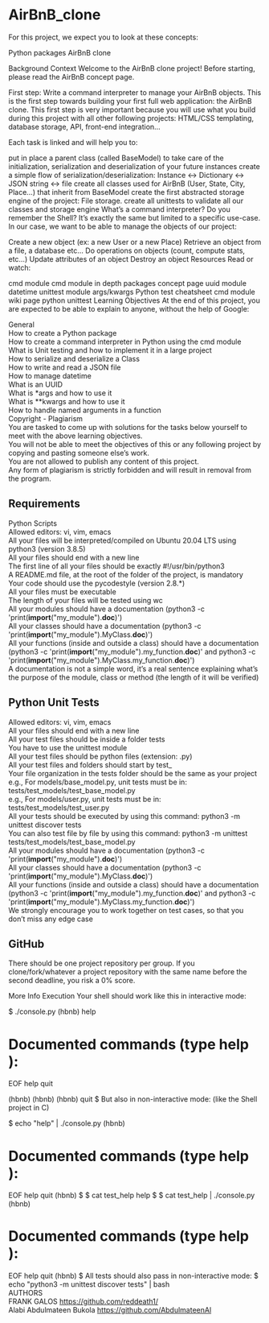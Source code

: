 # AirBnB_clone

For this project, we expect you to look at these concepts:

Python packages
AirBnB clone


Background Context
Welcome to the AirBnB clone project!
Before starting, please read the AirBnB concept page.

First step: Write a command interpreter to manage your AirBnB objects.
This is the first step towards building your first full web application: the AirBnB clone. This first step is very important because you will use what you build during this project with all other following projects: HTML/CSS templating, database storage, API, front-end integration…

Each task is linked and will help you to:

put in place a parent class (called BaseModel) to take care of the initialization, serialization and deserialization of your future instances
create a simple flow of serialization/deserialization: Instance <-> Dictionary <-> JSON string <-> file
create all classes used for AirBnB (User, State, City, Place…) that inherit from BaseModel
create the first abstracted storage engine of the project: File storage.
create all unittests to validate all our classes and storage engine
What’s a command interpreter?
Do you remember the Shell? It’s exactly the same but limited to a specific use-case. In our case, we want to be able to manage the objects of our project:

Create a new object (ex: a new User or a new Place)
Retrieve an object from a file, a database etc…
Do operations on objects (count, compute stats, etc…)
Update attributes of an object
Destroy an object
Resources
Read or watch:

cmd module
cmd module in depth
packages concept page
uuid module
datetime
unittest module
args/kwargs
Python test cheatsheet
cmd module wiki page
python unittest
Learning Objectives
At the end of this project, you are expected to be able to explain to anyone, without the help of Google:

General<br>
How to create a Python package<br>
How to create a command interpreter in Python using the cmd module<br>
What is Unit testing and how to implement it in a large project<br>
How to serialize and deserialize a Class<br>
How to write and read a JSON file<br>
How to manage datetime<br>
What is an UUID<br>
What is *args and how to use it<br>
What is **kwargs and how to use it<br>
How to handle named arguments in a function<br>
Copyright - Plagiarism<br>
You are tasked to come up with solutions for the tasks below yourself to meet with the above learning objectives.<br>
You will not be able to meet the objectives of this or any following project by copying and pasting someone else’s work.<br>
You are not allowed to publish any content of this project.<br>
Any form of plagiarism is strictly forbidden and will result in removal from the program.<br>
## Requirements<br>
Python Scripts<br>
Allowed editors: vi, vim, emacs<br>
All your files will be interpreted/compiled on Ubuntu 20.04 LTS using python3 (version 3.8.5)<br>
All your files should end with a new line<br>
The first line of all your files should be exactly #!/usr/bin/python3<br>
A README.md file, at the root of the folder of the project, is mandatory<br>
Your code should use the pycodestyle (version 2.8.*)<br>
All your files must be executable<br>
The length of your files will be tested using wc<br>
All your modules should have a documentation (python3 -c 'print(__import__("my_module").__doc__)')<br>
All your classes should have a documentation (python3 -c 'print(__import__("my_module").MyClass.__doc__)')<br>
All your functions (inside and outside a class) should have a documentation (python3 -c 'print(__import__("my_module").my_function.__doc__)' and python3 -c 'print(__import__("my_module").MyClass.my_function.__doc__)')<br>
A documentation is not a simple word, it’s a real sentence explaining what’s the purpose of the module, class or method (the length of it will be verified)<br>
## Python Unit Tests<br>
Allowed editors: vi, vim, emacs<br>
All your files should end with a new line<br>
All your test files should be inside a folder tests<br>
You have to use the unittest module<br>
All your test files should be python files (extension: .py)<br>
All your test files and folders should start by test_<br>
Your file organization in the tests folder should be the same as your project<br>
e.g., For models/base_model.py, unit tests must be in: tests/test_models/test_base_model.py<br>
e.g., For models/user.py, unit tests must be in: tests/test_models/test_user.py<br>
All your tests should be executed by using this command: python3 -m unittest discover tests<br>
You can also test file by file by using this command: python3 -m unittest tests/test_models/test_base_model.py<br>
All your modules should have a documentation (python3 -c 'print(__import__("my_module").__doc__)')<br>
All your classes should have a documentation (python3 -c 'print(__import__("my_module").MyClass.__doc__)')<br>
All your functions (inside and outside a class) should have a documentation (python3 -c 'print(__import__("my_module").my_function.__doc__)' and python3 -c 'print(__import__("my_module").MyClass.my_function.__doc__)')<br>
We strongly encourage you to work together on test cases, so that you don’t miss any edge case<br>
## GitHub
There should be one project repository per group. If you clone/fork/whatever a project repository with the same name before the second deadline, you risk a 0% score.<br>

More Info
Execution
Your shell should work like this in interactive mode:

$ ./console.py
(hbnb) help

Documented commands (type help <topic>):
========================================
EOF  help  quit

(hbnb) 
(hbnb) 
(hbnb) quit
$
But also in non-interactive mode: (like the Shell project in C)

$ echo "help" | ./console.py
(hbnb)

Documented commands (type help <topic>):
========================================
EOF  help  quit
(hbnb) 
$
$ cat test_help
help
$
$ cat test_help | ./console.py
(hbnb)

Documented commands (type help <topic>):
========================================
EOF  help  quit
(hbnb) 
$
All tests should also pass in non-interactive mode: $ echo "python3 -m unittest discover tests" | bash
<br>
AUTHORS<br>
FRANK GALOS <https://github.com/reddeath1/><br>
Alabi Abdulmateen Bukola <https://github.com/AbdulmateenAl>



